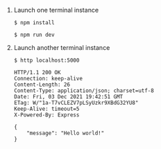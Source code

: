 1. Launch one terminal instance

    ```
    $ npm install

    $ npm run dev
    ```

2. Launch another terminal instance

    ```
    $ http localhost:5000
    
    HTTP/1.1 200 OK
    Connection: keep-alive
    Content-Length: 26
    Content-Type: application/json; charset=utf-8
    Date: Fri, 03 Dec 2021 19:42:51 GMT
    ETag: W/"1a-T7vCLEZV7pLSyUzkr9XBdG32YU8"
    Keep-Alive: timeout=5
    X-Powered-By: Express

    {
        "message": "Hello world!"
    }
    ```